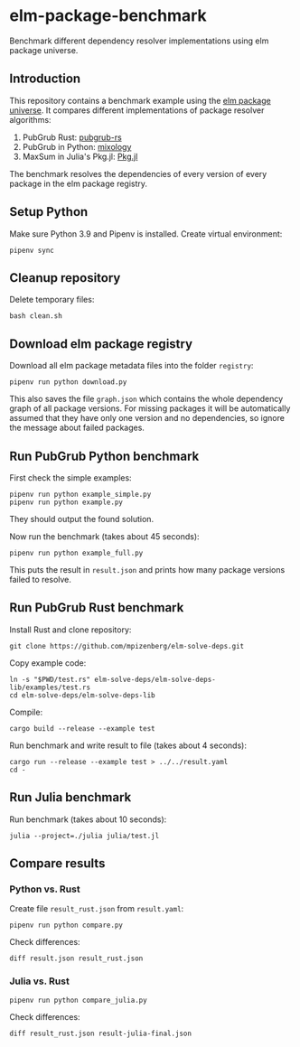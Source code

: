 # elm-package-benchmark

Benchmark different dependency resolver implementations using elm package universe.

## Introduction

This repository contains a benchmark example using the [elm package universe](https://package.elm-lang.org/). It compares different implementations of package resolver algorithms:
1. PubGrub Rust: [pubgrub-rs](https://github.com/pubgrub-rs/pubgrub)
2. PubGrub in Python: [mixology](https://github.com/sdispater/mixology)
3. MaxSum in Julia's Pkg.jl: [Pkg.jl](https://github.com/JuliaLang/Pkg.jl/blob/master/src/Resolve/Resolve.jl)

The benchmark resolves the dependencies of every version of every package in the elm package registry.

## Setup Python

Make sure Python 3.9 and Pipenv is installed. Create virtual environment:

    pipenv sync

## Cleanup repository

Delete temporary files:

    bash clean.sh

## Download elm package registry

Download all elm package metadata files into the folder `registry`:

    pipenv run python download.py

This also saves the file `graph.json` which contains the whole dependency graph of all package versions. For missing packages it will be automatically assumed that they have only one version and no dependencies, so ignore the message about failed packages.

## Run PubGrub Python benchmark

First check the simple examples:

    pipenv run python example_simple.py
    pipenv run python example.py

They should output the found solution.

Now run the benchmark (takes about 45 seconds):

    pipenv run python example_full.py

This puts the result in `result.json` and prints how many package versions failed to resolve.

## Run PubGrub Rust benchmark

Install Rust and clone repository:

    git clone https://github.com/mpizenberg/elm-solve-deps.git

Copy example code:

    ln -s "$PWD/test.rs" elm-solve-deps/elm-solve-deps-lib/examples/test.rs
    cd elm-solve-deps/elm-solve-deps-lib

Compile:

    cargo build --release --example test

Run benchmark and write result to file (takes about 4 seconds):

    cargo run --release --example test > ../../result.yaml
    cd -

## Run Julia benchmark

Run benchmark (takes about 10 seconds):

    julia --project=./julia julia/test.jl

## Compare results

### Python vs. Rust

Create file `result_rust.json` from `result.yaml`:

    pipenv run python compare.py

Check differences:

    diff result.json result_rust.json

### Julia vs. Rust

    pipenv run python compare_julia.py

Check differences:

    diff result_rust.json result-julia-final.json
